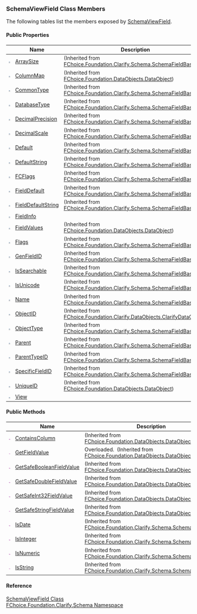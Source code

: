 ﻿### SchemaViewField Class Members

The following tables list the members exposed by [SchemaViewField](fcSDK~FChoice.Foundation.Clarify.Schema.SchemaViewField.md).

#### Public Properties

|   | Name | Description |
| --- | --- | --- |
| ![Public Property](dotnetimages/publicProperty.png) | [ArraySize](fcSDK~FChoice.Foundation.Clarify.Schema.SchemaFieldBase~ArraySize.md) | (Inherited from [FChoice.Foundation.Clarify.Schema.SchemaFieldBase](fcSDK~FChoice.Foundation.Clarify.Schema.SchemaFieldBase.md)) |
| ![Public Property](dotnetimages/publicProperty.png) | [ColumnMap](fcSDK~FChoice.Foundation.DataObjects.DataObject~ColumnMap.md) | (Inherited from [FChoice.Foundation.DataObjects.DataObject](fcSDK~FChoice.Foundation.DataObjects.DataObject.md)) |
| ![Public Property](dotnetimages/publicProperty.png) | [CommonType](fcSDK~FChoice.Foundation.Clarify.Schema.SchemaFieldBase~CommonType.md) | (Inherited from [FChoice.Foundation.Clarify.Schema.SchemaFieldBase](fcSDK~FChoice.Foundation.Clarify.Schema.SchemaFieldBase.md)) |
| ![Public Property](dotnetimages/publicProperty.png) | [DatabaseType](fcSDK~FChoice.Foundation.Clarify.Schema.SchemaFieldBase~DatabaseType.md) | (Inherited from [FChoice.Foundation.Clarify.Schema.SchemaFieldBase](fcSDK~FChoice.Foundation.Clarify.Schema.SchemaFieldBase.md)) |
| ![Public Property](dotnetimages/publicProperty.png) | [DecimalPrecision](fcSDK~FChoice.Foundation.Clarify.Schema.SchemaFieldBase~DecimalPrecision.md) | (Inherited from [FChoice.Foundation.Clarify.Schema.SchemaFieldBase](fcSDK~FChoice.Foundation.Clarify.Schema.SchemaFieldBase.md)) |
| ![Public Property](dotnetimages/publicProperty.png) | [DecimalScale](fcSDK~FChoice.Foundation.Clarify.Schema.SchemaFieldBase~DecimalScale.md) | (Inherited from [FChoice.Foundation.Clarify.Schema.SchemaFieldBase](fcSDK~FChoice.Foundation.Clarify.Schema.SchemaFieldBase.md)) |
| ![Public Property](dotnetimages/publicProperty.png) | [Default](fcSDK~FChoice.Foundation.Clarify.Schema.SchemaFieldBase~Default.md) | (Inherited from [FChoice.Foundation.Clarify.Schema.SchemaFieldBase](fcSDK~FChoice.Foundation.Clarify.Schema.SchemaFieldBase.md)) |
| ![Public Property](dotnetimages/publicProperty.png) | [DefaultString](fcSDK~FChoice.Foundation.Clarify.Schema.SchemaFieldBase~DefaultString.md) | (Inherited from [FChoice.Foundation.Clarify.Schema.SchemaFieldBase](fcSDK~FChoice.Foundation.Clarify.Schema.SchemaFieldBase.md)) |
| ![Public Property](dotnetimages/publicProperty.png) | [FCFlags](fcSDK~FChoice.Foundation.Clarify.Schema.SchemaFieldBase~FCFlags.md) | (Inherited from [FChoice.Foundation.Clarify.Schema.SchemaFieldBase](fcSDK~FChoice.Foundation.Clarify.Schema.SchemaFieldBase.md)) |
| ![Public Property](dotnetimages/publicProperty.png) | [FieldDefault](fcSDK~FChoice.Foundation.Clarify.Schema.SchemaFieldBase~FieldDefault.md) | (Inherited from [FChoice.Foundation.Clarify.Schema.SchemaFieldBase](fcSDK~FChoice.Foundation.Clarify.Schema.SchemaFieldBase.md)) |
| ![Public Property](dotnetimages/publicProperty.png) | [FieldDefaultString](fcSDK~FChoice.Foundation.Clarify.Schema.SchemaFieldBase~FieldDefaultString.md) | (Inherited from [FChoice.Foundation.Clarify.Schema.SchemaFieldBase](fcSDK~FChoice.Foundation.Clarify.Schema.SchemaFieldBase.md)) |
| ![Public Property](dotnetimages/publicProperty.png) | [FieldInfo](fcSDK~FChoice.Foundation.Clarify.Schema.SchemaViewField~FieldInfo.md) |   |
| ![Public Property](dotnetimages/publicProperty.png) | [FieldValues](fcSDK~FChoice.Foundation.DataObjects.DataObject~FieldValues.md) | (Inherited from [FChoice.Foundation.DataObjects.DataObject](fcSDK~FChoice.Foundation.DataObjects.DataObject.md)) |
| ![Public Property](dotnetimages/publicProperty.png) | [Flags](fcSDK~FChoice.Foundation.Clarify.Schema.SchemaFieldBase~Flags.md) | (Inherited from [FChoice.Foundation.Clarify.Schema.SchemaFieldBase](fcSDK~FChoice.Foundation.Clarify.Schema.SchemaFieldBase.md)) |
| ![Public Property](dotnetimages/publicProperty.png) | [GenFieldID](fcSDK~FChoice.Foundation.Clarify.Schema.SchemaFieldBase~GenFieldID.md) | (Inherited from [FChoice.Foundation.Clarify.Schema.SchemaFieldBase](fcSDK~FChoice.Foundation.Clarify.Schema.SchemaFieldBase.md)) |
| ![Public Property](dotnetimages/publicProperty.png) | [IsSearchable](fcSDK~FChoice.Foundation.Clarify.Schema.SchemaFieldBase~IsSearchable.md) | (Inherited from [FChoice.Foundation.Clarify.Schema.SchemaFieldBase](fcSDK~FChoice.Foundation.Clarify.Schema.SchemaFieldBase.md)) |
| ![Public Property](dotnetimages/publicProperty.png) | [IsUnicode](fcSDK~FChoice.Foundation.Clarify.Schema.SchemaFieldBase~IsUnicode.md) | (Inherited from [FChoice.Foundation.Clarify.Schema.SchemaFieldBase](fcSDK~FChoice.Foundation.Clarify.Schema.SchemaFieldBase.md)) |
| ![Public Property](dotnetimages/publicProperty.png) | [Name](fcSDK~FChoice.Foundation.Clarify.Schema.SchemaFieldBase~Name.md) | (Inherited from [FChoice.Foundation.Clarify.Schema.SchemaFieldBase](fcSDK~FChoice.Foundation.Clarify.Schema.SchemaFieldBase.md)) |
| ![Public Property](dotnetimages/publicProperty.png) | [ObjectID](fcSDK~FChoice.Foundation.Clarify.DataObjects.ClarifyDataObject~ObjectID.md) | (Inherited from [FChoice.Foundation.Clarify.DataObjects.ClarifyDataObject](fcSDK~FChoice.Foundation.Clarify.DataObjects.ClarifyDataObject.md)) |
| ![Public Property](dotnetimages/publicProperty.png) | [ObjectType](fcSDK~FChoice.Foundation.Clarify.Schema.SchemaFieldBase~ObjectType.md) | (Inherited from [FChoice.Foundation.Clarify.Schema.SchemaFieldBase](fcSDK~FChoice.Foundation.Clarify.Schema.SchemaFieldBase.md)) |
| ![Public Property](dotnetimages/publicProperty.png) | [Parent](fcSDK~FChoice.Foundation.Clarify.Schema.SchemaFieldBase~Parent.md) | (Inherited from [FChoice.Foundation.Clarify.Schema.SchemaFieldBase](fcSDK~FChoice.Foundation.Clarify.Schema.SchemaFieldBase.md)) |
| ![Public Property](dotnetimages/publicProperty.png) | [ParentTypeID](fcSDK~FChoice.Foundation.Clarify.Schema.SchemaFieldBase~ParentTypeID.md) | (Inherited from [FChoice.Foundation.Clarify.Schema.SchemaFieldBase](fcSDK~FChoice.Foundation.Clarify.Schema.SchemaFieldBase.md)) |
| ![Public Property](dotnetimages/publicProperty.png) | [SpecificFieldID](fcSDK~FChoice.Foundation.Clarify.Schema.SchemaFieldBase~SpecificFieldID.md) | (Inherited from [FChoice.Foundation.Clarify.Schema.SchemaFieldBase](fcSDK~FChoice.Foundation.Clarify.Schema.SchemaFieldBase.md)) |
| ![Public Property](dotnetimages/publicProperty.png) | [UniqueID](fcSDK~FChoice.Foundation.DataObjects.DataObject~UniqueID.md) | (Inherited from [FChoice.Foundation.DataObjects.DataObject](fcSDK~FChoice.Foundation.DataObjects.DataObject.md)) |
| ![Public Property](dotnetimages/publicProperty.png) | [View](fcSDK~FChoice.Foundation.Clarify.Schema.SchemaViewField~View.md) |   |



#### Public Methods

|   | Name | Description |
| --- | --- | --- |
| ![Public Method](dotnetimages/publicMethod.png) | [ContainsColumn](fcSDK~FChoice.Foundation.DataObjects.DataObject~ContainsColumn.md) | (Inherited from [FChoice.Foundation.DataObjects.DataObject](fcSDK~FChoice.Foundation.DataObjects.DataObject.md)) |
| ![Public Method](dotnetimages/publicMethod.png) | [GetFieldValue](fcSDK~FChoice.Foundation.DataObjects.DataObject~GetFieldValue.md) | Overloaded.  (Inherited from [FChoice.Foundation.DataObjects.DataObject](fcSDK~FChoice.Foundation.DataObjects.DataObject.md)) |
| ![Public Method](dotnetimages/publicMethod.png) | [GetSafeBooleanFieldValue](fcSDK~FChoice.Foundation.DataObjects.DataObject~GetSafeBooleanFieldValue.md) | (Inherited from [FChoice.Foundation.DataObjects.DataObject](fcSDK~FChoice.Foundation.DataObjects.DataObject.md)) |
| ![Public Method](dotnetimages/publicMethod.png) | [GetSafeDoubleFieldValue](fcSDK~FChoice.Foundation.DataObjects.DataObject~GetSafeDoubleFieldValue.md) | (Inherited from [FChoice.Foundation.DataObjects.DataObject](fcSDK~FChoice.Foundation.DataObjects.DataObject.md)) |
| ![Public Method](dotnetimages/publicMethod.png) | [GetSafeInt32FieldValue](fcSDK~FChoice.Foundation.DataObjects.DataObject~GetSafeInt32FieldValue.md) | (Inherited from [FChoice.Foundation.DataObjects.DataObject](fcSDK~FChoice.Foundation.DataObjects.DataObject.md)) |
| ![Public Method](dotnetimages/publicMethod.png) | [GetSafeStringFieldValue](fcSDK~FChoice.Foundation.DataObjects.DataObject~GetSafeStringFieldValue.md) | (Inherited from [FChoice.Foundation.DataObjects.DataObject](fcSDK~FChoice.Foundation.DataObjects.DataObject.md)) |
| ![Public Method](dotnetimages/publicMethod.png) | [IsDate](fcSDK~FChoice.Foundation.Clarify.Schema.SchemaFieldBase~IsDate.md) | (Inherited from [FChoice.Foundation.Clarify.Schema.SchemaFieldBase](fcSDK~FChoice.Foundation.Clarify.Schema.SchemaFieldBase.md)) |
| ![Public Method](dotnetimages/publicMethod.png) | [IsInteger](fcSDK~FChoice.Foundation.Clarify.Schema.SchemaFieldBase~IsInteger.md) | (Inherited from [FChoice.Foundation.Clarify.Schema.SchemaFieldBase](fcSDK~FChoice.Foundation.Clarify.Schema.SchemaFieldBase.md)) |
| ![Public Method](dotnetimages/publicMethod.png) | [IsNumeric](fcSDK~FChoice.Foundation.Clarify.Schema.SchemaFieldBase~IsNumeric.md) | (Inherited from [FChoice.Foundation.Clarify.Schema.SchemaFieldBase](fcSDK~FChoice.Foundation.Clarify.Schema.SchemaFieldBase.md)) |
| ![Public Method](dotnetimages/publicMethod.png) | [IsString](fcSDK~FChoice.Foundation.Clarify.Schema.SchemaFieldBase~IsString.md) | (Inherited from [FChoice.Foundation.Clarify.Schema.SchemaFieldBase](fcSDK~FChoice.Foundation.Clarify.Schema.SchemaFieldBase.md)) |





#### Reference

[SchemaViewField Class](fcSDK~FChoice.Foundation.Clarify.Schema.SchemaViewField.md)  
[FChoice.Foundation.Clarify.Schema Namespace](fcSDK~FChoice.Foundation.Clarify.Schema_namespace.md)